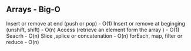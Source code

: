 ## Arrays - Big-O

Insert or remove at end (push or pop) - O(1)
Insert or remove at beginging (unshift, shift) - O(n)
Access (retrieve an element form the array ) - O(1)
Seacrh - O(n)
Slice ,splice or concatenation - O(n)
forEach, map, filter or reduce - O(n)
